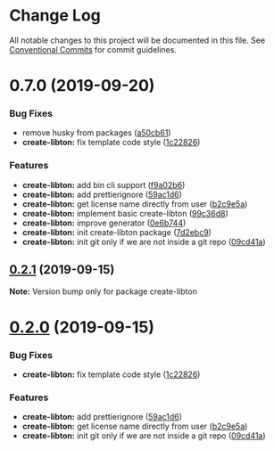 # Change Log

All notable changes to this project will be documented in this file.
See [Conventional Commits](https://conventionalcommits.org) for commit guidelines.

# 0.7.0 (2019-09-20)


### Bug Fixes

* remove husky from packages ([a50cb61](https://github.com/libton-project/libton/commit/a50cb61))
* **create-libton:** fix template code style ([1c22826](https://github.com/libton-project/libton/commit/1c22826))


### Features

* **create-libton:** add bin cli support ([f9a02b6](https://github.com/libton-project/libton/commit/f9a02b6))
* **create-libton:** add prettierignore ([59ac1d6](https://github.com/libton-project/libton/commit/59ac1d6))
* **create-libton:** get license name directly from user ([b2c9e5a](https://github.com/libton-project/libton/commit/b2c9e5a))
* **create-libton:** implement basic create-libton ([99c36d8](https://github.com/libton-project/libton/commit/99c36d8))
* **create-libton:** improve generator ([0e6b744](https://github.com/libton-project/libton/commit/0e6b744))
* **create-libton:** init create-libton package ([7d2ebc9](https://github.com/libton-project/libton/commit/7d2ebc9))
* **create-libton:** init git only if we are not inside a git repo ([09cd41a](https://github.com/libton-project/libton/commit/09cd41a))





## [0.2.1](https://github.com/libton-project/libton/compare/create-libton@0.2.0...create-libton@0.2.1) (2019-09-15)

**Note:** Version bump only for package create-libton





# [0.2.0](https://github.com/libton-project/libton/compare/create-libton@0.1.1...create-libton@0.2.0) (2019-09-15)


### Bug Fixes

* **create-libton:** fix template code style ([1c22826](https://github.com/libton-project/libton/commit/1c22826))


### Features

* **create-libton:** add prettierignore ([59ac1d6](https://github.com/libton-project/libton/commit/59ac1d6))
* **create-libton:** get license name directly from user ([b2c9e5a](https://github.com/libton-project/libton/commit/b2c9e5a))
* **create-libton:** init git only if we are not inside a git repo ([09cd41a](https://github.com/libton-project/libton/commit/09cd41a))
